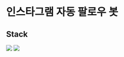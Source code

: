 # 인스타그램 자동 팔로우 봇

## Stack
<img src="https://img.shields.io/badge/Selenium-43B02A?style=for-the-badge&logo=selenium&logoColor=white">
<img src="https://img.shields.io/badge/Python-3776AB?style=for-the-badge&logo=python&logoColor=white">
